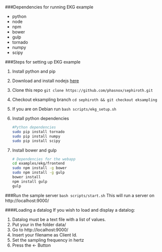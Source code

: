 ###Dependencies for running EKG example
 - python
 - node
 - npm
 - bower
 - gulp
 - tornado
 - numpy
 - scipy


###Steps for setting up EKG example
 1. Install python and pip
 2. Download and install nodejs [here](http://nodejs.org/download/)
 3. Clone this repo 
    `git clone https://github.com/phasnox/sephiroth.git`
 4. Checkout eksampling branch 
    `cd sephiroth && git checkout eksampling`
 5. If you are on Debian run 
    `bash scripts/ekg_setup.sh`
 6. Install python dependencies

     ```bash
     #Python dependencies
     sudo pip install tornado
     sudo pip install numpy
     sudo pip install scipy
     ```
     
 7. Install bower and gulp

     ```bash
     # Dependencies for the webapp
     cd examples/ekg/frontend
     sudo npm install -g bower
     sudo npm install -g gulp
     bower install
     npm install gulp
     gulp
     ```

###Run the sample server
 `bash scripts/start.sh`
This will run a server on http://localhost:9000/

####Loading a datalog
If you wish to load and display a datalog:
 1. Datalog must be a text file with a list of values.
 2. Put your in the folder data/
 3. Go to http://localhost:9000/
 4. Insert your filename as Client Id.
 5. Set the sampling frequency in hertz
 6. Press the <- Button
